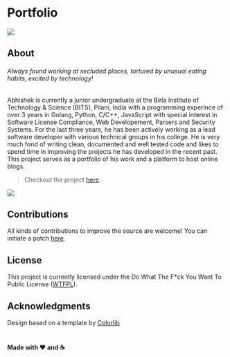 # Portfolio


![](https://github.com/abhishekspeer/abhishekspeer.github.io/blob/master/img/logo.png)




## About

###### *Always found working at secluded places, tortured by unusual eating habits, excited by technology!*
Abhishek is currently a junior undergraduate at the Birla Institute of Technology & Science (BITS), Pilani, India with a programming experince of over 3 years in Golang, Python, C/C++, JavaScript with special interest in Software License Compliance, Web Developement, Parsers and Security Systems. For the last three years, he has been actively working as a lead software developer with various technical groups in his college. He is very much fond of writing clean, documented and well tested code and likes to spend time in improving the projects he has developed in the recent past. This project serves as a portfolio of his work and a platform to host online blogs.


> Checkout the project [here](https://abhishekgaur.in).


![](https://github.com/abhishekspeer/abhishekspeer.github.io/blob/master/mock.png)

## Contributions
All kinds of contributions to improve the source are welcome! You can initiate a patch [here](https://github.com/abhishekspeer/abhishekspeer.github.io/pulls).


## License

This project is currently licensed under the Do What The F\*ck You Want To Public License ([WTFPL](https://github.com/abhishekspeer/abhishekspeer.github.io/blob/master/LICENSE)).

## Acknowledgments
Design based on a template by [Colorlib](https://colorlib.com)


#

#### Made with :heart: and :coffee:

